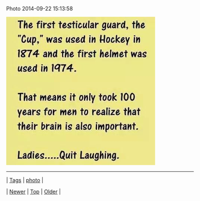 <!--
title: Photo 2014-09-22 15
date: 2020-06-28T15:27:00.386Z
tags: photo
-->


Photo 2014-09-22 15:13:58

![](98148073399-0.jpg)

<!--BOTTOM-POST-NAVIGATION-->
---

| [Tags](tags.md) | [photo](tag-photo.md) |

| [Newer](98051633314.md) | [Top](index.md) | [Older](98313739384.md) |
